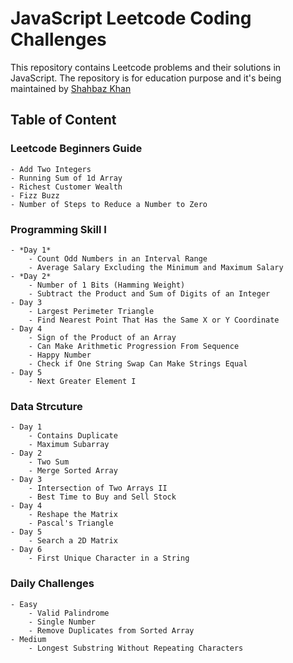 # JavaScript Leetcode Coding Challenges

This repository contains Leetcode problems and their solutions in JavaScript.
The repository is for education purpose and it's being maintained by [Shahbaz Khan](https://www.shahbazkhan.in)

## Table of Content

### Leetcode Beginners Guide
    - Add Two Integers 
    - Running Sum of 1d Array
    - Richest Customer Wealth
    - Fizz Buzz
    - Number of Steps to Reduce a Number to Zero

###  Programming Skill I
    - *Day 1*
        - Count Odd Numbers in an Interval Range
        - Average Salary Excluding the Minimum and Maximum Salary
    - *Day 2*
        - Number of 1 Bits (Hamming Weight)
        - Subtract the Product and Sum of Digits of an Integer
    - Day 3
        - Largest Perimeter Triangle
        - Find Nearest Point That Has the Same X or Y Coordinate
    - Day 4
        - Sign of the Product of an Array
        - Can Make Arithmetic Progression From Sequence
        - Happy Number
        - Check if One String Swap Can Make Strings Equal
    - Day 5
        - Next Greater Element I
    
###  Data Strcuture
    - Day 1
        - Contains Duplicate
        - Maximum Subarray
    - Day 2
        - Two Sum
        - Merge Sorted Array
    - Day 3
        - Intersection of Two Arrays II
        - Best Time to Buy and Sell Stock
    - Day 4
        - Reshape the Matrix
        - Pascal's Triangle
    - Day 5
        - Search a 2D Matrix
    - Day 6
        - First Unique Character in a String

### Daily Challenges
    - Easy
        - Valid Palindrome
        - Single Number
        - Remove Duplicates from Sorted Array
    - Medium
        - Longest Substring Without Repeating Characters

